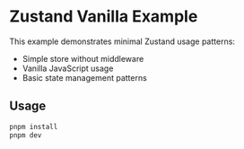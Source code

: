 # Zustand Vanilla Example

This example demonstrates minimal Zustand usage patterns:

- Simple store without middleware
- Vanilla JavaScript usage
- Basic state management patterns

## Usage

```bash
pnpm install
pnpm dev
```
